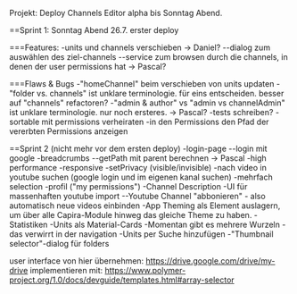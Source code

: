 Projekt: Deploy Channels Editor alpha bis Sonntag Abend.

==Sprint 1: Sonntag Abend 26.7. erster deploy

===Features:
-units und channels verschieben -> Daniel?
--dialog zum auswählen des ziel-channels
--service zum browsen durch die channels, in denen der user permissions hat -> Pascal?

===Flaws & Bugs
-"homeChannel" beim verschieben von units updaten
-"folder vs. channels" ist unklare terminologie. für eins entscheiden. besser auf "channels" refactoren?
-"admin & author" vs "admin vs channelAdmin" ist unklare terminologie. nur noch ersteres.  -> Pascal?
-tests schreiben?
-sortable mit permissions verheiraten
-in den Permissions den Pfad der vererbten Permissions anzeigen





==Sprint 2  (nicht mehr vor dem ersten deploy)
-login-page
--login mit google
-breadcrumbs
--getPath mit parent berechnen -> Pascal
-high performance
-responsive
-setPrivacy (visible/invisible)
-nach video in youtube suchen (google login und im eigenen kanal suchen)
-mehrfach selection
-profil ("my permissions")
-Channel Description
-UI für massenhaften youtube import
--Youtube Channel "abbonieren" - also automatisch neue videos einbinden
-App Theming als Element auslagern, um über alle Capira-Module hinweg das gleiche Theme zu haben.
-Statistiken
-Units als Material-Cards
-Momentan gibt es mehrere Wurzeln - das verwirrt in der navigation
-Units per Suche hinzufügen
-"Thumbnail selector"-dialog für folders

user interface von hier übernehmen:
https://drive.google.com/drive/my-drive
implementieren mit:
https://www.polymer-project.org/1.0/docs/devguide/templates.html#array-selector
